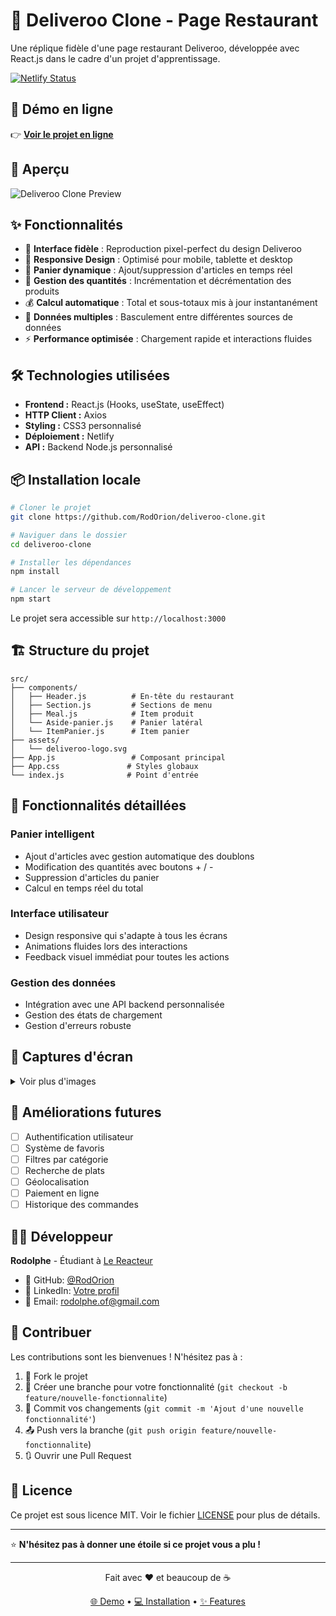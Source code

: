 # 🍔 Deliveroo Clone - Page Restaurant

Une réplique fidèle d'une page restaurant Deliveroo, développée avec React.js dans le cadre d'un projet d'apprentissage.

[![Netlify Status](https://api.netlify.com/api/v1/badges/80e71267-9b35-4636-972f-22f0ac237a45/deploy-status)](https://app.netlify.com/projects/deliveroofront/deploys)

## 🚀 Démo en ligne

👉 **[Voir le projet en ligne](https://deliveroofront.netlify.app/)**

## 📸 Aperçu

![Deliveroo Clone Preview](https://via.placeholder.com/800x400/00CCBC/FFFFFF?text=Deliveroo+Clone+Screenshot)

## ✨ Fonctionnalités

- 🎨 **Interface fidèle** : Reproduction pixel-perfect du design Deliveroo
- 📱 **Responsive Design** : Optimisé pour mobile, tablette et desktop
- 🛒 **Panier dynamique** : Ajout/suppression d'articles en temps réel
- 🔢 **Gestion des quantités** : Incrémentation et décrémentation des produits
- 💰 **Calcul automatique** : Total et sous-totaux mis à jour instantanément
- 🏪 **Données multiples** : Basculement entre différentes sources de données
- ⚡ **Performance optimisée** : Chargement rapide et interactions fluides

## 🛠️ Technologies utilisées

- **Frontend :** React.js (Hooks, useState, useEffect)
- **HTTP Client :** Axios
- **Styling :** CSS3 personnalisé
- **Déploiement :** Netlify
- **API :** Backend Node.js personnalisé

## 📦 Installation locale

```bash
# Cloner le projet
git clone https://github.com/RodOrion/deliveroo-clone.git

# Naviguer dans le dossier
cd deliveroo-clone

# Installer les dépendances
npm install

# Lancer le serveur de développement
npm start
```

Le projet sera accessible sur `http://localhost:3000`

## 🏗️ Structure du projet

```
src/
├── components/
│   ├── Header.js          # En-tête du restaurant
│   ├── Section.js         # Sections de menu
│   ├── Meal.js            # Item produit
│   └── Aside-panier.js    # Panier latéral
│   └── ItemPanier.js      # Item panier
├── assets/
│   └── deliveroo-logo.svg
├── App.js                 # Composant principal
├── App.css               # Styles globaux
└── index.js              # Point d'entrée
```

## 🎯 Fonctionnalités détaillées

### Panier intelligent
- Ajout d'articles avec gestion automatique des doublons
- Modification des quantités avec boutons + / -
- Suppression d'articles du panier
- Calcul en temps réel du total

### Interface utilisateur
- Design responsive qui s'adapte à tous les écrans
- Animations fluides lors des interactions
- Feedback visuel immédiat pour toutes les actions

### Gestion des données
- Intégration avec une API backend personnalisée
- Gestion des états de chargement
- Gestion d'erreurs robuste

## 🎨 Captures d'écran

<details>
<summary>Voir plus d'images</summary>

### Page d'accueil
![Homepage](https://via.placeholder.com/600x300/00CCBC/FFFFFF?text=Homepage)

### Menu du restaurant
![Menu](https://via.placeholder.com/600x300/00CCBC/FFFFFF?text=Menu+Section)

### Panier
![Cart](https://via.placeholder.com/600x300/00CCBC/FFFFFF?text=Shopping+Cart)

</details>

## 🚧 Améliorations futures

- [ ] Authentification utilisateur
- [ ] Système de favoris
- [ ] Filtres par catégorie
- [ ] Recherche de plats
- [ ] Géolocalisation
- [ ] Paiement en ligne
- [ ] Historique des commandes

## 👨‍💻 Développeur

**Rodolphe** - Étudiant à [Le Reacteur](https://www.lereacteur.io/)

- 🐙 GitHub: [@RodOrion](https://github.com/RodOrion)
- 💼 LinkedIn: [Votre profil](https://www.linkedin.com/in/rodolpheturmel/)
- 📧 Email: rodolphe.of@gmail.com

## 🤝 Contribuer

Les contributions sont les bienvenues ! N'hésitez pas à :

1. 🍴 Fork le projet
2. 🌿 Créer une branche pour votre fonctionnalité (`git checkout -b feature/nouvelle-fonctionnalite`)
3. 📝 Commit vos changements (`git commit -m 'Ajout d'une nouvelle fonctionnalité'`)
4. 📤 Push vers la branche (`git push origin feature/nouvelle-fonctionnalite`)
5. 🔃 Ouvrir une Pull Request

## 📄 Licence

Ce projet est sous licence MIT. Voir le fichier [LICENSE](LICENSE) pour plus de détails.

---

⭐ **N'hésitez pas à donner une étoile si ce projet vous a plu !**

---

<div align="center">
  <p>Fait avec ❤️ et beaucoup de ☕</p>
  <p>
    <a href="https://deliveroofront.netlify.app/">🌐 Demo</a> •
    <a href="#installation-locale">💻 Installation</a> •
    <a href="#fonctionnalités">✨ Features</a>
  </p>
</div>